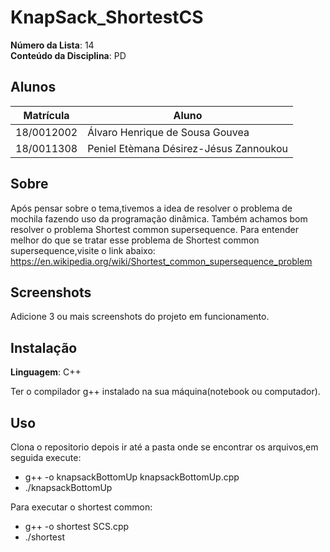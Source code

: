 
# KnapSack_ShortestCS


**Número da Lista**: 14<br>
**Conteúdo da Disciplina**: PD<br>

## Alunos
|Matrícula | Aluno |
| -- | -- |
| 18/0012002  |  Álvaro Henrique de Sousa Gouvea |
| 18/0011308  |  Peniel Etèmana Désirez-Jésus Zannoukou |

## Sobre 
Após pensar sobre o tema,tivemos a idea de resolver o problema de mochila fazendo uso
da programação dinâmica. Também achamos bom resolver o problema Shortest common supersequence.
Para entender melhor do que se tratar esse problema de Shortest common supersequence,visite o link abaixo:
<https://en.wikipedia.org/wiki/Shortest_common_supersequence_problem>
## Screenshots
Adicione 3 ou mais screenshots do projeto em funcionamento.

## Instalação 
**Linguagem**: C++<br>

Ter o compilador g++ instalado na sua máquina(notebook ou computador).

## Uso 

Clona o repositorio depois ir até a pasta onde se encontrar os arquivos,em seguida execute:
-  g++ -o knapsackBottomUp knapsackBottomUp.cpp
- ./knapsackBottomUp

Para executar o shortest common:
- g++ -o shortest SCS.cpp
- ./shortest






